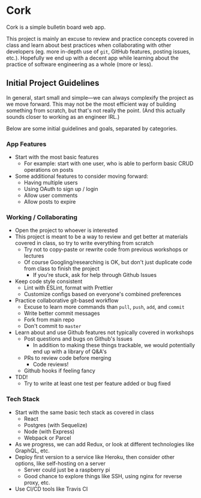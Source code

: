 # Cork
Cork is a simple bulletin board web app.

This project is mainly an excuse to review and practice concepts covered in class and learn about best practices when collaborating with other developers (eg. more in-depth use of `git`, GitHub features, posting issues, etc.). Hopefully we end up with a decent app while learning about the practice of software engineering as a whole (more or less).

## Initial Project Guidelines
In general, start small and simple—we can always complexify the project as we move forward. This may not be the most efficient way of building something from scratch, but that's not really the point. (And this actually sounds closer to working as an engineer IRL.)

Below are some initial guidelines and goals, separated by categories.

### App Features
- Start with the most basic features
    - For example: start with one user, who is able to perform basic CRUD operations on posts
- Some additional features to consider moving forward:
    - Having multiple users
    - Using OAuth to sign up / login
    - Allow user comments
    - Allow posts to expire

### Working / Collaborating
- Open the project to whoever is interested
- This project is meant to be a way to review and get better at materials covered in class, so try to write everything from scratch
    - Try not to copy-paste or rewrite code from previous workshops or lectures
    - Of course Googling/researching is OK, but don't just duplicate code from class to finish the project
        - If you're stuck, ask for help through Github Issues
- Keep code style consistent
    - Lint with ESLint, format with Prettier
    - Customize configs based on everyone's combined preferences 
- Practice collaborative git-based workflow
    - Excuse to learn more commands than `pull`, `push`, `add`, and `commit`
    - Write better commit messages
    - Fork from main repo
    - Don't commit to `master`
- Learn about and use Github features not typically covered in workshops
    - Post questions and bugs on Github's Issues
        - In addition to making these things trackable, we would potentially end up with a library of Q&A's
    - PRs to review code before merging
        - Code reviews!
    - Github hooks if feeling fancy
- TDD!
    - Try to write at least one test per feature added or bug fixed

### Tech Stack
- Start with the same basic tech stack as covered in class
    - React
    - Postgres (with Sequelize)
    - Node (with Express)
    - Webpack or Parcel
- As we progress, we can add Redux, or look at different technologies like GraphQL, etc.
- Deploy first version to a service like Heroku, then consider other options, like self-hosting on a server
    - Server could just be a raspberry pi
    - Good chance to explore things like SSH, using nginx for reverse proxy, etc.
- Use CI/CD tools like Travis CI

